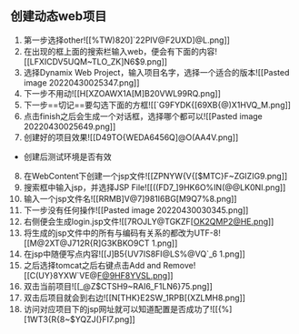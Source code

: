 ## 创建动态web项目
1. 第一步选择other![[%TW)820]`22PIV@F2UXD]@L.png]]
2. 在出现的框上面的搜索栏输入web，便会有下面的内容![[LFXICDV5UQM~TLO_ZK]N6$9.png]]
3. 选择Dynamix Web Project，输入项目名字，选择一个适合的版本![[Pasted image 20220430025347.png]]
4. 下一步不用动![[H[XZOAWX1A[M]B20VWL99RQ.png]]
5. 下一步==切记==要勾选下面的方框![[`G9FYDK{[69XB{@)X1HVQ_M.png]]
6. 点击finish之后会生成一个对话框，选择哪个都可以![[Pasted image 20220430025649.png]]
7. 创建好的项目效果![[D49TO{WEDA6456Q]@O(AA4V.png]]
- 创建后测试环境是否有效
8. 在WebContent下创建一个jsp文件![[ZPNYW{V{[$MTC}F~ZGIZIG9.png]]
9. 搜索框中输入jsp，并选择JSP File![[((FD7_]9HK6O%IN(@@LK0NI.png]]
10. 输入一个jsp文件名![[RRMB]V@7]981I6BG[M9Q7%8.png]]
11. 下一步没有任何操作![[Pasted image 20220430030345.png]]
12. 右侧便会生成login.jsp文件![[7ROJLY@TGKZF[OK2QMP2@HE.png]]
13. 将生成的jsp文件中的所有与编码有关系的都改为UTF-8![[M@2XT@J712R{R]G3KBKO9CT 1.png]]
14. 在jsp中随便写点内容![[J]B5{UV7IS8FI@LS%@VQ`_6 1.png]]
15. 之后选择tomcat之后右键点击Add and Remove![[C(UY}8YXW`VE@F@9HF8YVSL.png]]
16. 双击当前项目![[_@Z$CTSH9~RAI6_F1LN6}75.png]]
17. 双击后项目就会到右边![[N[THK}E2SW_1RPB[(XZLMH8.png]]
18. 访问对应项目下的jsp网址就可以知道配置是否成功了![[{%][1WT3{R{8~$YQZJ(}FI7.png]]
